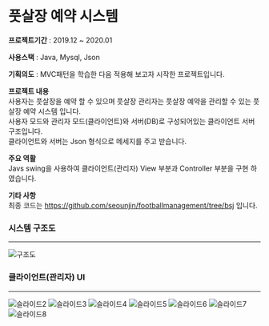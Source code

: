 # 풋살장 예약 시스템

**프로젝트기간** : 2019.12 ~ 2020.01  

**사용스택** : Java, Mysql, Json  

**기획의도** : MVC패턴을 학습한 다음 적용해 보고자 시작한 프로젝트입니다.  

**프로젝트 내용**  
사용자는 풋살장을 예약 할 수 있으며 풋살장 관리자는 
풋살장 예약을 관리할 수 있는 풋살장 예약 시스템 입니다.  
사용자 모드와 관리자 모드(클라이언트)와 서버(DB)로 구성되어있는
클라이언트 서버 구조입니다.  
클라이언트와 서버는 Json 형식으로 메세지를 주고 받습니다.  

**주요 역활**  
Javs swing을 사용하여 클라이언트(관리자) View 부분과 Controller 부분을 구현 하였습니다.  


**기타 사항**  
최종 코드는 https://github.com/seounjin/footballmanagement/tree/bsj 입니다.

### 시스템 구조도
---------------------------------------  

![구조도](https://user-images.githubusercontent.com/39517396/79731829-caf45a80-832d-11ea-80e5-c0d171148e84.png)

### 클라이언트(관리자) UI
---------------------------------------
![슬라이드2](https://user-images.githubusercontent.com/39517396/79741707-ac499000-833c-11ea-8dbc-a5f3d874a5e6.PNG)
![슬라이드3](https://user-images.githubusercontent.com/39517396/79741723-b10e4400-833c-11ea-8eda-de35f11d61c7.PNG)
![슬라이드4](https://user-images.githubusercontent.com/39517396/79741742-b66b8e80-833c-11ea-8d21-2f6c50ab6e82.PNG)
![슬라이드5](https://user-images.githubusercontent.com/39517396/79741736-b53a6180-833c-11ea-8142-2d84b8203ab3.PNG)
![슬라이드6](https://user-images.githubusercontent.com/39517396/79741756-bf5c6000-833c-11ea-876a-c0c308769eac.PNG)
![슬라이드7](https://user-images.githubusercontent.com/39517396/79741759-c08d8d00-833c-11ea-8996-c2b55b87f1fc.PNG)
![슬라이드8](https://user-images.githubusercontent.com/39517396/79741762-c1262380-833c-11ea-987a-a5fe2bb380eb.PNG)

